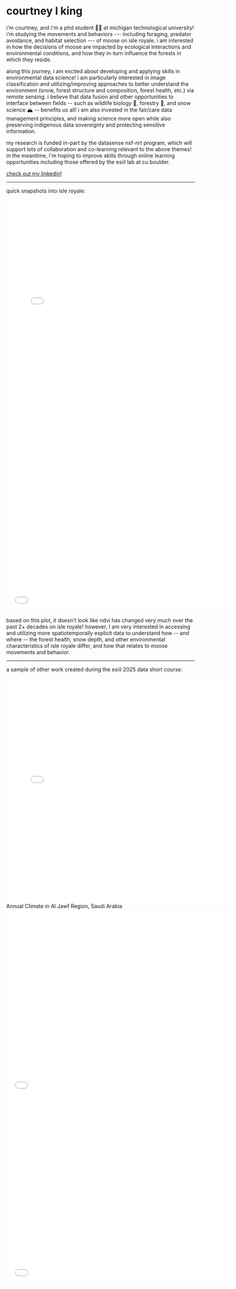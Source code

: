 # courtney l king

i'm courtney, and i'm a phd student 👩‍🎓 at michigan technological university! i'm studying the movements and behaviors --- including foraging, predator avoidance, and habitat selection --- of moose on isle royale. i am interested in how the decisions of moose are impacted by ecological interactions and environmental conditions, and how they in-turn influence the forests in which they reside. 

along this journey, i am excited about developing and applying skills in environmental data science! i am particularly interested in image classification and utilizing/improving approaches to better understand the environment (snow, forest structure and composition, forest health, etc.) via remote sensing. i believe that data fusion and other opportunities to interface between fields -- such as wildlife biology 🫎, forestry 🌲, and snow science 🏔️ -- benefits us all! i am also invested in the fair/care data management principles, and making science more open while also preserving indigenous data sovereignty and protecting sensitive information. 

my research is funded in-part by the datasense nsf-nrt program, which will support lots of collaboration and co-learning relevant to the above themes! in the meantime, i'm hoping to improve skills through online learning opportunities including those offered by the esiil lab at cu boulder.

[check out my linkedin!](https://www.linkedin.com/in/courtney-l-king) 

-----------------------------------------------------------------------------------------------------------------------------------------------------------------------------

quick snapshots into isle royale:

 <embed type="text/html" src="images/isro.html" width="600" height="600">
 <embed type="text/html" src="images/isro_ndvi_plot.html" width="600" height="500">

based on this plot, it doesn't look like ndvi has changed very much over the past 2+ decades on isle royale! however, I am very interested in accessing and utilizing more spatiotemporally explicit data to understand how -- and where -- the forest health, snow depth, and other environmental characteristics of isle royale differ, and how that relates to moose movements and behavior. 

-----------------------------------------------------------------------------------------------------------------------------------------------------------------------------

a sample of other work created during the esiil 2025 data short course:

 <embed type="text/html" src="images/haskell.html" width="600" height="600">
Annual Climate in Al Jawf Region, Saudi Arabia
 <embed type="text/html" src="images/ann_climate_plot.html" width="600" height="500">
 <embed type="text/html" src="images/tubarjal_plot.html" width="600" height="500">


